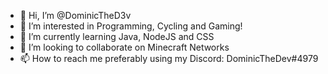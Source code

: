 - 👋 Hi, I’m @DominicTheD3v
- 👀 I’m interested in Programming, Cycling and Gaming!
- 🌱 I’m currently learning Java, NodeJS and CSS
- 💞️ I’m looking to collaborate on Minecraft Networks
- 📫 How to reach me preferably using my Discord: DominicTheDev#4979

<!---
DominicTheD3v/DominicTheD3v is a ✨ special ✨ repository because its `README.md` (this file) appears on your GitHub profile.
You can click the Preview link to take a look at your changes.
--->
